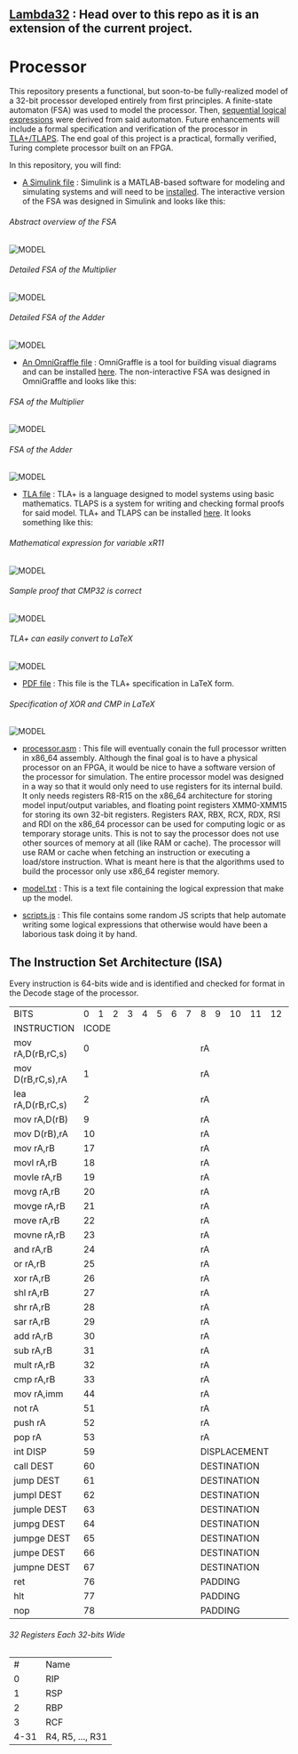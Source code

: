 ## [Lambda32](https://github.com/Amjad-H-Ali/Lambda32) : Head over to this repo as it is an extension of the current project.


# Processor

This repository presents a functional, but soon-to-be fully-realized model of a 32-bit processor developed entirely from first principles. 
A finite-state automaton (FSA) was used to model the processor. Then, [sequential logical expressions](https://github.com/Amjad-H-Ali/Processor/blob/main/model.txt) were derived from said automaton. Future enhancements will include a formal specification and verification of the processor in [TLA+/TLAPS](https://lamport.azurewebsites.net/tla/tla.html).
The end goal of this project is a practical, formally verified, Turing complete processor built on an FPGA.

In this repository, you will find:

* [A Simulink file](https://github.com/Amjad-H-Ali/Processor/blob/main/PROCESSOR.slx) : Simulink is a MATLAB-based software for modeling and simulating systems and will need to be [installed](https://www.mathworks.com/help/install/install-products.html). The interactive version of the FSA was designed in Simulink and looks like this:

<h6>Abstract overview of the FSA </h6>

![MODEL](https://github.com/Amjad-H-Ali/Processor/blob/main/img/PROC_MODEL_SIMULINK.png?raw=true)

<h6> Detailed FSA of the Multiplier </h6>

![MODEL](https://github.com/Amjad-H-Ali/Processor/blob/main/img/MULT_MODEL_SIMULINK.png?raw=true)

<h6> Detailed FSA of the Adder </h6>

![MODEL](https://github.com/Amjad-H-Ali/Processor/blob/main/img/ADDER_MODEL_SIMULINK.png?raw=true)

* [An OmniGraffle file](https://github.com/Amjad-H-Ali/Processor/blob/main/PROCESSOR_MODEL_FSA.graffle) : OmniGraffle is a tool for building visual diagrams and can be installed [here](https://www.omnigroup.com/omnigraffle). The non-interactive FSA was designed in OmniGraffle and looks like this:

<h6> FSA of the Multiplier </h6>

![MODEL](https://github.com/Amjad-H-Ali/Processor/blob/main/img/MULT_MODEL_GRAFFLE.png?raw=true)

<h6> FSA of the Adder </h6>

![MODEL](https://github.com/Amjad-H-Ali/Processor/blob/main/img/ADDER_MODEL_GRAFFLE.png?raw=true)

* [TLA file](https://github.com/Amjad-H-Ali/Processor/blob/main/model.tla) : TLA+ is a language designed to model systems using basic mathematics. TLAPS is a system for writing and checking formal proofs for said model. TLA+ and TLAPS can be installed [here](https://lamport.azurewebsites.net/tla/tla.html). It looks something like this:

<h6> Mathematical expression for variable xR11 </h6>

![MODEL](https://github.com/Amjad-H-Ali/Processor/blob/main/img/r11_expression_tla_sample.png?raw=true)

<h6> Sample proof that CMP32 is correct </h6>

![MODEL](https://github.com/Amjad-H-Ali/Processor/blob/main/img/tla_thm_sample.png?raw=true)

<h6> TLA+ can easily convert to LaTeX </h6>

![MODEL](https://github.com/Amjad-H-Ali/Processor/blob/main/img/model_latex_thm_sample.png?raw=true)

* [PDF file](https://github.com/Amjad-H-Ali/Processor/blob/main/model.pdf) : This file is the TLA+ specification in LaTeX form.

<h6> Specification of XOR and CMP in LaTeX </h6>

![MODEL](https://github.com/Amjad-H-Ali/Processor/blob/main/img/logic_latex_sample.png?raw=true)

* [processor.asm](https://github.com/Amjad-H-Ali/Processor/blob/main/processor.asm) : This file will eventually conain the full processor written in x86_64 assembly. Although the final goal is to have a physical processor on an FPGA, it would be nice to have a software version of the processor for simulation. The entire processor model was designed in a way so that it would only need to use registers for its internal build. It only needs registers R8-R15 on the x86_64 architecture for storing model input/output variables, and floating point registers XMM0-XMM15 for storing its own 32-bit registers. Registers RAX, RBX, RCX, RDX, RSI and RDI on the x86_64 processor can be used for computing logic or as temporary storage units. This is not to say the processor does not use other sources of memory at all (like RAM or cache). The processor will use RAM or cache when fetching an instruction or executing a load/store instruction. What is meant here is that the algorithms used to build the processor only use x86_64 register memory.

* [model.txt](https://github.com/Amjad-H-Ali/Processor/blob/main/model.txt) : This is a text file containing the logical expression that make up the model.

* [scripts.js](https://github.com/Amjad-H-Ali/Processor/blob/main/scripts.js) : This file contains some random JS scripts that help automate writing some logical expressions that otherwise would have been a laborious task doing it by hand.


## The Instruction Set Architecture (ISA)

Every instruction is 64-bits wide and is identified and checked for format in the Decode stage of the processor.

<table>
  <tr>
    <td>BITS</td>
    <td>0</td>
    <td>1</td>
    <td>2</td>
    <td>3</td>
    <td>4</td>
    <td>5</td>
    <td>6</td>
    <td>7</td>
    <td>8</td>
    <td>9</td>
    <td>10</td>
    <td>11</td>
    <td>12</td>
    <td>13</td>
    <td>14</td>
    <td>15</td>
    <td>16</td>
    <td>17</td>
    <td>18</td>
    <td>19</td>
    <td>20</td>
    <td>21</td>
    <td>22</td>
    <td>23</td>
    <td>24</td>
    <td>25</td>
    <td>26</td>
    <td>27</td>
    <td>28</td>
    <td>29</td>
    <td>30</td>
    <td>31</td>
    <td>32</td>
    <td>33</td>
    <td>34</td>
    <td>35</td>
    <td>36</td>
    <td>37</td>
    <td>38</td>
    <td>39</td>
    <td>40</td>
    <td>41</td>
    <td>42</td>
    <td>43</td>
    <td>44</td>
    <td>45</td>
    <td>46</td>
    <td>47</td>
    <td>48</td>
    <td>49</td>
    <td>50</td>
    <td>51</td>
    <td>52</td>
    <td>53</td>
    <td>54</td>
    <td>55</td>
    <td>56</td>
    <td>57</td>
    <td>58</td>
    <td>59</td>
    <td>60</td>
    <td>61</td>
    <td>62</td>
    <td>63</td>
  </tr>
     
  <tr>
    <td>INSTRUCTION </td>
    <td colspan="8">ICODE</td>
    <td colspan="56"></td>
  </tr>
  <tr>
    <td>mov rA,D(rB,rC,s)</td>
    <td colspan="8">0</td>
    <td colspan="5">rA</td>
    <td colspan="5">rB</td>
    <td colspan="5">rC</td>
    <td colspan="4">s</td>
    <td colspan="32">D</td>
    <td colspan="5">PADDING</td>
   </tr>
  
   <tr>
    <td>mov D(rB,rC,s),rA</td>
    <td colspan="8">1</td>
    <td colspan="5">rA</td>
    <td colspan="5">rB</td>
    <td colspan="5">rC</td>
    <td colspan="4">s</td>
    <td colspan="32">D</td>
     <td colspan="5">PADDING</td>
  </tr>
  
  <tr>
    <td>lea rA,D(rB,rC,s)</td>
    <td colspan="8">2</td>
    <td colspan="5">rA</td>
    <td colspan="5">rB</td>
    <td colspan="5">rC</td>
    <td colspan="4">s</td>
    <td colspan="32">D</td>
    <td colspan="5">PADDING</td>
  </tr>  
  <tr>
    <td>mov rA,D(rB)</td>
    <td colspan="8">9</td>
    <td colspan="5">rA</td>
    <td colspan="5">rB</td>
    <td colspan="32">D</td>
    <td colspan="14">PADDING</td>
  </tr> 
  <tr>
    <td>mov D(rB),rA</td>
    <td colspan="8">10</td>
    <td colspan="5">rA</td>
    <td colspan="5">rB</td>
    <td colspan="32">D</td>
    <td colspan="14">PADDING</td>
  </tr> 
  
  <tr>
    <td>mov rA,rB</td>
    <td colspan="8">17</td>
    <td colspan="5">rA</td>
    <td colspan="5">rB</td>
    <td colspan="46">PADDING</td>
  </tr>
  <tr>
    <td>movl rA,rB</td>
    <td colspan="8">18</td>
    <td colspan="5">rA</td>
    <td colspan="5">rB</td>
    <td colspan="46">PADDING</td>
  </tr>
  <tr>
    <td>movle rA,rB</td>
    <td colspan="8">19</td>
    <td colspan="5">rA</td>
    <td colspan="5">rB</td>
    <td colspan="46">PADDING</td>
  </tr>
  <tr>
    <td>movg rA,rB</td>
    <td colspan="8">20</td>
    <td colspan="5">rA</td>
    <td colspan="5">rB</td>
    <td colspan="46">PADDING</td>
  </tr>
  <tr>
    <td>movge rA,rB</td>
    <td colspan="8">21</td>
    <td colspan="5">rA</td>
    <td colspan="5">rB</td>
    <td colspan="46">PADDING</td>
  </tr>
  <tr>
    <td>move rA,rB</td>
    <td colspan="8">22</td>
    <td colspan="5">rA</td>
    <td colspan="5">rB</td>
    <td colspan="46">PADDING</td>
  </tr>
  <tr>
    <td>movne rA,rB</td>
    <td colspan="8">23</td>
    <td colspan="5">rA</td>
    <td colspan="5">rB</td>
    <td colspan="46">PADDING</td>
  </tr>
  <tr>
    <td>and rA,rB</td>
    <td colspan="8">24</td>
    <td colspan="5">rA</td>
    <td colspan="5">rB</td>
    <td colspan="46">PADDING</td>
  </tr>
  <tr>
    <td>or rA,rB</td>
    <td colspan="8">25</td>
    <td colspan="5">rA</td>
    <td colspan="5">rB</td>
    <td colspan="46">PADDING</td>
  </tr>
  <tr>
    <td>xor rA,rB</td>
    <td colspan="8">26</td>
    <td colspan="5">rA</td>
    <td colspan="5">rB</td>
    <td colspan="46">PADDING</td>
  </tr>
  <tr>
    <td>shl rA,rB</td>
    <td colspan="8">27</td>
    <td colspan="5">rA</td>
    <td colspan="5">rB</td>
    <td colspan="46">PADDING</td>
  </tr>
  <tr>
    <td>shr rA,rB</td>
    <td colspan="8">28</td>
    <td colspan="5">rA</td>
    <td colspan="5">rB</td>
    <td colspan="46">PADDING</td>
  </tr>
  <tr>
    <td>sar rA,rB</td>
    <td colspan="8">29</td>
    <td colspan="5">rA</td>
    <td colspan="5">rB</td>
    <td colspan="46">PADDING</td>
  </tr>
  <tr>
    <td>add rA,rB</td>
    <td colspan="8">30</td>
    <td colspan="5">rA</td>
    <td colspan="5">rB</td>
    <td colspan="46">PADDING</td>
  </tr>
  <tr>
    <td>sub rA,rB</td>
    <td colspan="8">31</td>
    <td colspan="5">rA</td>
    <td colspan="5">rB</td>
    <td colspan="46">PADDING</td>
  </tr>
  <tr>
    <td>mult rA,rB</td>
    <td colspan="8">32</td>
    <td colspan="5">rA</td>
    <td colspan="5">rB</td>
    <td colspan="46">PADDING</td>
  </tr>
  <tr>
    <td>cmp rA,rB</td>
    <td colspan="8">33</td>
    <td colspan="5">rA</td>
    <td colspan="5">rB</td>
    <td colspan="46">PADDING</td>
  </tr>
  <tr>
    <td>mov rA,imm</td>
    <td colspan="8">44</td>
    <td colspan="5">rA</td>
    <td colspan="32">IMMEDIATE</td>
    <td colspan="19">PADDING</td>
  </tr>
  <tr>
    <td>not rA</td>
    <td colspan="8">51</td>
    <td colspan="5">rA</td>
    <td colspan="51">PADDING</td>
  </tr>
  <tr>
    <td>push rA</td>
    <td colspan="8">52</td>
    <td colspan="5">rA</td>
    <td colspan="51">PADDING</td>
  </tr>
  <tr>
    <td>pop rA</td>
    <td colspan="8">53</td>
    <td colspan="5">rA</td>
    <td colspan="51">PADDING</td>
  </tr>
  <tr>
    <td>int DISP</td>
    <td colspan="8">59</td>
    <td colspan="8">DISPLACEMENT</td>
    <td colspan="48">PADDING</td>
  </tr>
  <tr>
    <td>call DEST</td>
    <td colspan="8">60</td>
    <td colspan="32">DESTINATION</td>
    <td colspan="24">PADDING</td>
  </tr>
  <tr>
    <td>jump DEST</td>
    <td colspan="8">61</td>
    <td colspan="32">DESTINATION</td>
    <td colspan="24">PADDING</td>
  </tr>
  <tr>
    <td>jumpl DEST</td>
    <td colspan="8">62</td>
    <td colspan="32">DESTINATION</td>
    <td colspan="24">PADDING</td>
  </tr>
  <tr>
    <td>jumple DEST</td>
    <td colspan="8">63</td>
    <td colspan="32">DESTINATION</td>
    <td colspan="24">PADDING</td>
  </tr>
  <tr>
    <td>jumpg DEST</td>
    <td colspan="8">64</td>
    <td colspan="32">DESTINATION</td>
    <td colspan="24">PADDING</td>
  </tr>
  <tr>
    <td>jumpge DEST</td>
    <td colspan="8">65</td>
    <td colspan="32">DESTINATION</td>
    <td colspan="24">PADDING</td>
  </tr>
  <tr>
    <td>jumpe DEST</td>
    <td colspan="8">66</td>
    <td colspan="32">DESTINATION</td>
    <td colspan="24">PADDING</td>
  </tr>
  <tr>
    <td>jumpne DEST</td>
    <td colspan="8">67</td>
    <td colspan="32">DESTINATION</td>
    <td colspan="24">PADDING</td>
  </tr>
  <tr>
    <td>ret</td>
    <td colspan="8">76</td>
    <td colspan="56">PADDING</td>
  </tr>
  <tr>
    <td>hlt</td>
    <td colspan="8">77</td>
    <td colspan="56">PADDING</td>
  </tr>
  <tr>
    <td>nop</td>
    <td colspan="8">78</td>
    <td colspan="56">PADDING</td>
  </tr>
  
</table>

<h6> 32 Registers Each 32-bits Wide </h6>

<table>
  <tr>
    <td>#</td>
    <td>Name</td>
  </tr>
  <tr>
    <td>0</td>
    <td>RIP</td>
  </tr>
  <tr>
    <td>1</td>
    <td>RSP</td>
  </tr>
  <tr>
    <td>2</td>
    <td>RBP</td>
  </tr>
  <tr>
    <td>3</td>
    <td>RCF</td>
  </tr>
  <tr>
    <td>4-31</td>
    <td>R4, R5, ..., R31</td>
  </tr>
</table>


